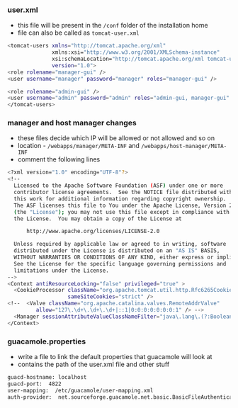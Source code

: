 ### user.xml
- this file will be present in the `/conf` folder of the installation home
- file can also be called as `tomcat-user.xml`
```bash
<tomcat-users xmlns="http://tomcat.apache.org/xml"
              xmlns:xsi="http://www.w3.org/2001/XMLSchema-instance"
              xsi:schemaLocation="http://tomcat.apache.org/xml tomcat-users.xsd"
              version="1.0">
<role rolename="manager-gui" />
<user username="manager" password="manager" roles="manager-gui" />

<role rolename="admin-gui" />
<user username="admin" password="admin" roles="admin-gui, manager-gui" />
</tomcat-users>

```

### manager and host manager changes
- these files decide which IP will be allowed or not allowed and so on
- location - `/webapps/manager/META-INF` and `/webapps/host-manager/META-INF`
- comment the following lines
```bash
<?xml version="1.0" encoding="UTF-8"?>
<!--
  Licensed to the Apache Software Foundation (ASF) under one or more
  contributor license agreements.  See the NOTICE file distributed with
  this work for additional information regarding copyright ownership.
  The ASF licenses this file to You under the Apache License, Version 2.0
  (the "License"); you may not use this file except in compliance with
  the License.  You may obtain a copy of the License at

      http://www.apache.org/licenses/LICENSE-2.0

  Unless required by applicable law or agreed to in writing, software
  distributed under the License is distributed on an "AS IS" BASIS,
  WITHOUT WARRANTIES OR CONDITIONS OF ANY KIND, either express or implied.
  See the License for the specific language governing permissions and
  limitations under the License.
-->
<Context antiResourceLocking="false" privileged="true" >
  <CookieProcessor className="org.apache.tomcat.util.http.Rfc6265CookieProcessor"
                   sameSiteCookies="strict" />
<!--  <Valve className="org.apache.catalina.valves.RemoteAddrValve"
         allow="127\.\d+\.\d+\.\d+|::1|0:0:0:0:0:0:0:1" /> -->
  <Manager sessionAttributeValueClassNameFilter="java\.lang\.(?:Boolean|Integer|Long|Number|String)|org\.apache\.catalina\.filters\.CsrfPreventionFilter\$LruCache(?:\$1)?|java\.util\.(?:Linked)?HashMap"/>
</Context>

```

### guacamole.properties
- write a file to link the default properties that guacamole will look at
- contains the path of the user.xml file and other stuff
```bash
guacd-hostname: localhost
guacd-port:  4822
user-mapping:  /etc/guacamole/user-mapping.xml
auth-provider:  net.sourceforge.guacamole.net.basic.BasicFileAuthenticationProvider
```
